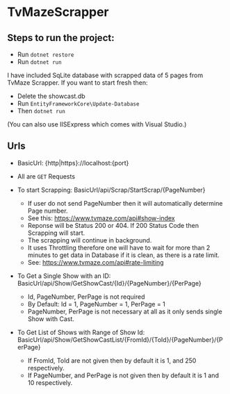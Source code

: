 # TvMazeScrapper

## Steps to run the project:
* Run `dotnet restore`
* Run `dotnet run`

I have included SqLite database with scrapped data of 5 pages from TvMaze Scrapper. If you want to start fresh then:

* Delete the showcast.db
* Run `EntityFrameworkCore\Update-Database`
* Then `dotnet run`

(You can also use IISExpress which comes with Visual Studio.)

## Urls

* BasicUrl: {http|https}://localhost:{port}
* All are `GET` Requests

* To start Scrapping: BasicUrl/api/Scrap/StartScrap/{PageNumber}
  * If user do not send PageNumber then it will automatically determine Page number.
  * See this: https://www.tvmaze.com/api#show-index
  * Reponse will be Status 200 or 404. If 200 Status Code then Scrapping will start.
  * The scrapping will continue in background.
  * It uses Throttling therefore one will have to wait for more than 2 minutes to get data in Database if it is clean, as there is a rate limit.
  * See: https://www.tvmaze.com/api#rate-limiting
* To Get a Single Show with an ID: BasicUrl/api/Show/GetShowCast/{Id}/{PageNumber}/{PerPage}
  * Id, PageNumber, PerPage is not required
  * By Default: Id = 1, PageNumber = 1, PerPage = 1
  * PageNumber, PerPage is not necessary at all as it only sends single Show with Cast.
* To Get List of Shows with Range of Show Id: BasicUrl/api/Show/GetShowCastList/{FromId}/{ToId}/{PageNumber}/{PerPage}
  * If FromId, ToId are not given then by default it is 1, and 250 respectively. 
  * If PageNumber, and PerPage is not given then by default it is 1 and 10 respectively.
  
